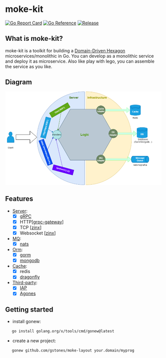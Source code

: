 # moke-kit

[![Go Report Card](https://goreportcard.com/badge/github.com/gstones/moke-kit)](https://goreportcard.com/report/github.com/gstones/moke-kit)
[![Go Reference](https://pkg.go.dev/badge/github.com/GStones/moke-kit.svg)](https://pkg.go.dev/github.com/GStones/moke-kit)
[![Release](https://img.shields.io/github/v/release/gstones/moke-kit.svg?style=flat-square)](https://github.com/GStones/moke-kit)

## What is moke-kit?

moke-kit is a toolkit for building a [Domain-Driven Hexagon](https://github.com/Sairyss/domain-driven-hexagon)
microservices/monolithic in Go. You can develop as a monolithic service and deploy it as microservice. 
Also like play with lego, you can assemble the service as you like.

## Diagram

![moke-kit](./assets/moke-kit-diagram.drawio.png)

## Features
* [Server](https://github.com/GStones/moke-kit/tree/main/server):
    * [x] [gRPC](https://grpc.io/)
    * [x] HTTP[[grpc-gateway](https://github.com/grpc-ecosystem/grpc-gateway)]
    * [x] TCP [[zinx](https://github.com/aceld/zinx)]
    * [x] Websocket [[zinx](https://github.com/aceld/zinx)]
* [MQ](https://github.com/GStones/moke-kit/tree/main/mq):
    * [x] [nats](https://nats.io/)
* [Orm](https://github.com/GStones/moke-kit/tree/main/orm):
    * [x] [gorm](https://gorm.io/)
    * [x] [mongodb](https://github.com/mongodb/mongo-go-driver)
* [Cache](https://github.com/GStones/moke-kit/tree/main/orm/nosql/cache):
    * [x] redis
    * [x] [dragonfly](https://github.com/dragonflydb/dragonfly)
* [Third-party](https://github.com/GStones/moke-kit/tree/main/3rd):
    * [x] [IAP](https://github.com/awa/go-iap)
    * [x] [Agones](https://agones.dev/site/)

## Getting started

* install gonew:

 ``` bash 
    go install golang.org/x/tools/cmd/gonew@latest
 ```

* create a new project:

 ``` bash 
    gonew github.com/gstones/moke-layout your.domain/myprog
 ```